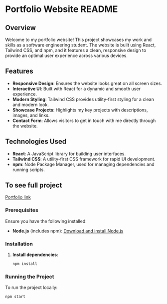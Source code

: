 # Portfolio Website README

## Overview
Welcome to my portfolio website! This project showcases my work and skills as a software engineering student. The website is built using React, Tailwind CSS, and npm, and it features a clean, responsive design to provide an optimal user experience across various devices.

## Features
- **Responsive Design**: Ensures the website looks great on all screen sizes.
- **Interactive UI**: Built with React for a dynamic and smooth user experience.
- **Modern Styling**: Tailwind CSS provides utility-first styling for a clean and modern look.
- **Showcase Projects**: Highlights my key projects with descriptions, images, and links.
- **Contact Form**: Allows visitors to get in touch with me directly through the website.

## Technologies Used
- **React**: A JavaScript library for building user interfaces.
- **Tailwind CSS**: A utility-first CSS framework for rapid UI development.
- **npm**: Node Package Manager, used for managing dependencies and running scripts.

## To see full project
[Portfolio link](https://nathonana.com/)


### Prerequisites
Ensure you have the following installed:
- **Node.js** (includes npm): [Download and install Node.js](https://nodejs.org/)

### Installation
1. **Install dependencies**:
    ```bash
    npm install
    ```

### Running the Project
To run the project locally:
```bash
npm start
